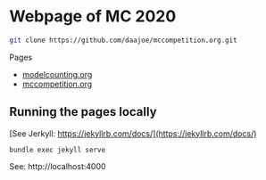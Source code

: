 # Webpage of MC 2020

```bash 
git clone https://github.com/daajoe/mccompetition.org.git
```

Pages
- [modelcounting.org](https://modelcounting.org)
- [mccompetition.org](https://mccompetition.org)

## Running the pages locally
[See Jerkyll: https://jekyllrb.com/docs/](https://jekyllrb.com/docs/)

```bundle exec jekyll serve```

See: http://localhost:4000